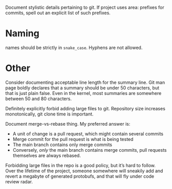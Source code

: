 Document stylistic details pertaining to git. If project uses area: prefixes for commits, spell out an explicit list of such prefixes.

# Naming
names should be strictly in `snake_case`. Hyphens are not allowed.

# Other

Consider documenting acceptable line length for the summary line. Git man page boldly declares that a summary should be under 50 characters, but that is just plain false. Even in the kernel, most summaries are somewhere between 50 and 80 characters.

Definitely explicitly forbid adding large files to git. Repository size increases monotonically, git clone time is important.

Document merge-vs-rebase thing. My preferred answer is:

- A unit of change is a pull request, which might contain several commits
- Merge commit for the pull request is what is being tested
- The main branch contains only merge commits
- Conversely, _only_ the main branch contains merge commits, pull requests themselves are always rebased.

Forbidding large files in the repo is a good policy, but it’s hard to follow. Over the lifetime of the project, someone somewhere will sneakily add and revert a megabyte of generated protobufs, and that will fly under code review radar.
